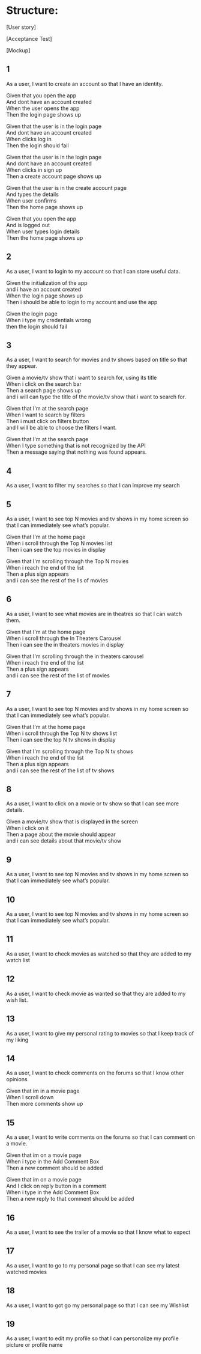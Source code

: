 # Structure:

[User story]

[Acceptance Test]

[Mockup]



## 1

As a user, I want to create an account so that I have an identity.


Given that you open the app  
And dont have an account created  
When the user opens the app  
Then the login page shows up  

Given that the user is in the login page  
And dont have an account created  
When clicks log in  
Then the login should fail  

Given that the user is in the login page  
And dont have an account created  
When clicks in sign up  
Then a create account page shows up  

Given that the user is in the create account page  
And types the details  
When user confirms  
Then the home page shows up  

Given that you open the app  
And is logged out  
When user types login details  
Then the home page shows up  

 

## 2

As a user, I want to login to my account so that I can store useful data.

Given the initialization of the app  
and i have an account created  
When the login page shows up  
Then i should be able to login to my account and use the app  

Given the login page  
When i type my credentials wrong  
then the login should fail  
 
 
## 3
 
As a user, I want to search for movies and tv shows based on title so that they appear.

Given a movie/tv show that i want to search for, using its title  
When i click on the search bar  
Then a search page shows up  
and i will can type the title of the movie/tv show that i want to search for.  

Given that I'm at the search page  
When I want to search by filters  
Then i must click on filters button  
and I will be able to choose the filters I want.  

Given that I'm at the search page  
When I type something that is not recognized by the API  
Then a message saying that nothing was found appears.  

## 4
 
As a user, I want to filter my searches so that I can improve my search

## 5
 
As a user, I want to see top N movies and tv shows in my home screen so that I can immediately see what’s popular.

Given that I'm at the home page  
When i scroll through the Top N movies list  
Then i can see the top movies in display  

Given that I'm scrolling through the Top N movies  
When i reach the end of the list  
Then a plus sign appears  
and i can see the rest of the lis of movies  

## 6
 
As a user, I want to see what movies are in theatres so that I can watch them.

Given that I'm at the home page  
When i scroll through the In Theaters Carousel  
Then i can see the in theaters movies in display  

Given that I'm scrolling through the in theaters carousel  
When i reach the end of the list  
Then a plus sign appears  
and i can see the rest of the list of movies  
 
 
## 7

As a user, I want to see top N movies and tv shows in my home screen so that I can immediately see what’s popular.

Given that I'm at the home page  
When i scroll through the Top N tv shows list  
Then i can see the top N tv shows in display  

Given that I'm scrolling through the Top N tv shows  
When i reach the end of the list  
Then a plus sign appears  
and i can see the rest of the list of tv shows  
 
 
## 8

As a user, I want to click on a movie or tv show so that I can see more details.

Given a movie/tv show that is displayed in the screen  
When i click on it  
Then a page about the movie should appear  
and i can see details about that movie/tv show  
 
 ## 9
As a user, I want to see top N movies and tv shows in my home screen so that I can immediately see what’s popular.

## 10 
As a user, I want to see top N movies and tv shows in my home screen so that I can immediately see what’s popular.

## 11
As a user, I want to check movies as watched so that they are added to my watch list

 ## 12
As a user, I want to check movie as wanted so that they are added to my wish list.
 
## 13
As a user, I want to give my personal rating to movies so that I keep track of my liking
 
## 14
As a user, I want to check comments on the forums so that I know other opinions

Given that im in a movie page  
When I scroll down  
Then more comments show up
 
 
## 15
As a user, I want to write comments on the forums so that I can comment on a movie.

Given that im on a movie page  
When i type in the Add Comment Box  
Then a new comment should be added  

Given that im on a movie page  
And I click on reply button in a comment  
When i type in the Add Comment Box  
Then a new reply to that comment should be added  

## 16
As a user, I want to see the trailer of a movie so that I know what to expect
 
## 17
As a user, I want to go to my personal page so that I can see my latest watched movies
 
## 18
As a user, I want to got go my personal page so that I can see my Wishlist

## 19
As a user, I want to edit my profile so that I can personalize my profile picture or profile name
 
 
 
